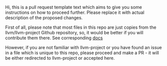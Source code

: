Hi, this is a pull request template text which aims to give you some
instructions on how to proceed further. Please replace it with actual
description of the proposed changes.

First of all, please note that most files in this repo are just copies from the
llvm/llvm-project Github repository, so, it would be better if you will
contribute them there. See corresponding [docs](https://llvm.org/docs/Contributing.html#how-to-submit-a-patch)

However, if you are not familiar with llvm-project or you have found an issue
in a file which is unique to this repo, please proceed and make a PR - it will
be either redirected to llvm-project or accepted here.
